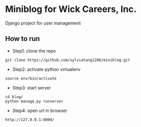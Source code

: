 # Miniblog for Wick Careers, Inc.
Django project for user management
## How to run
- Step1: clone the repo
```
git clone https://github.com/sylviatang1206/miniblog.git
```

- Step2: activate python virtualenv
```
source env/bin/activate
```

- Step3: start server

```
cd blog/
python manage.py runserver
```

- Step4: open url in browser

```
http://127.0.0.1:8000/
```


